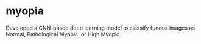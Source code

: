 # myopia
Developed a CNN-based deep learning model to classify fundus images as Normal, Pathological Myopic, or High Myopic.
